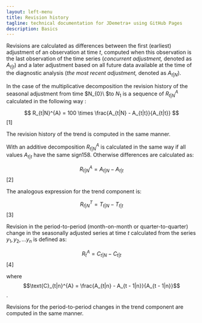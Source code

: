 ```yaml
---
layout: left-menu
title: Revision history
tagline: technical documentation for JDemetra+ using GitHub Pages
description: Basics
---
```


Revisions are calculated as differences between the first (earliest)
adjustment of an observation at time $t$, computed when this observation
is the last observation of the time series (*concurrent adjustment,*
denoted as $A_{t|t}$) and a later adjustment based on all future data
available at the time of the diagnostic analysis (*the* *most recent*
*adjustment,* denoted as $A_{t|N}$).

In the case of the multiplicative decomposition the revision history of
the seasonal adjustment from time $N_{0}\ $to $N_{1}$ is a sequence of
$R_{t|N}^{A}$ calculated in the following way :


  $$
  R_{t|N}^{A} = 100 \times \frac{A_{t|N} - A_{t|t}}{A_{t|t}}
  $$   \[1\] <!---\[7.126\]      -->
  

The revision history of the trend is computed in the same manner.

With an additive decomposition $R_{t|N}^{A}$ is calculated in the same
way if all values $A_{t|t}$ have the same sign158. Otherwise differences
are calculated as:

 
  $$
  R_{t|N}^{A} = A_{t|N} - A_{t|t}
  $$   \[2\] <!---\[7.158\]      --> 
 

The analogous expression for the trend component is:


  $$
  R_{t|N}^{T} = T_{t|N} - T_{t|t}
  $$   \[3\] <!---\[7.128\]      -->


Revision in the period-to-period (month-on-month or quarter-to-quarter)
change in the seasonally adjusted series at time $t$ calculated from the
series $y_{1},y_{2},\ldots y_{n}$ is defined as:

  
  $$
  R_{t}^{A} = C_{t|N} - C_{t|t}
  $$   \[4\] <!---\[7.129\]      -->
 

where $$\text{C}_{t|n}^{A} = \frac{A_{t|n} - A_{t - 1|n}}{A_{t - 1|n}}$$.

Revisions for the period-to-period changes in the trend component are
computed in the same manner.
